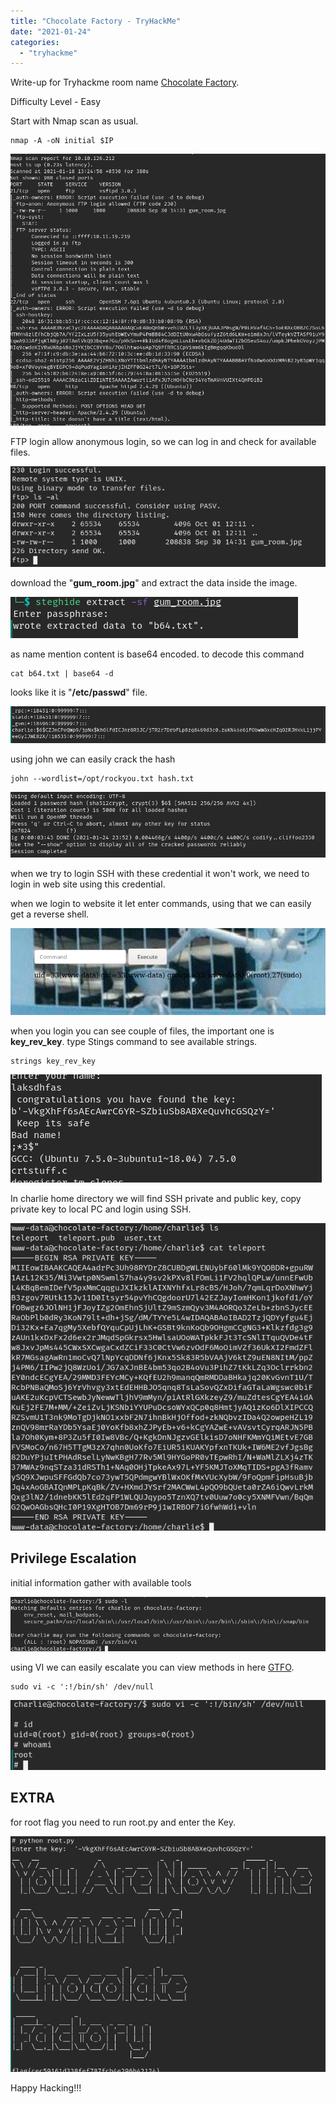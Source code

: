 ```yaml
---
title: "Chocolate Factory - TryHackMe"
date: "2021-01-24"
categories: 
  - "tryhackme"
---
```


Write-up for Tryhackme room name [Chocolate Factory](https://tryhackme.com/room/chocolatefactory).

Difficulty Level - Easy

Start with Nmap scan as usual.

```
nmap -A -oN initial $IP
```

![](/Images/chocolatefactory/Screenshot-2021-01-24-233614.png)

FTP login allow anonymous login, so we can log in and check for available files.

![](/Images/chocolatefactory/Screenshot-2021-01-24-233817.png)

download the "**gum\_room.jpg**" and extract the data inside the image.

![](/Images/chocolatefactory/Screenshot-2021-01-24-234052.png)

as name mention content is base64 encoded. to decode this command

```
cat b64.txt | base64 -d 
```

looks like it is "**/etc/passwd**" file.

![](/Images/chocolatefactory/Screenshot-2021-01-24-234306.png)

using john we can easily crack the hash

```
john --wordlist=/opt/rockyou.txt hash.txt
```

![](/Images/chocolatefactory/Screenshot-2021-01-24-235246-1.png)

when we try to login SSH with these credential it won't work, we need to login in web site using this credential.

when we login to website it let enter commands, using that we can easily get a reverse shell.

![](/Images/chocolatefactory/Screenshot-2021-01-24-235815.png)

when you login you can see couple of files, the important one is **key\_rev\_key**. type Stings command to see available strings.

```
strings key_rev_key
```

![](/Images/chocolatefactory/Screenshot-2021-01-25-000317.png)

In charlie home directory we will find SSH private and public key, copy private key to local PC and login using SSH.

![](/Images/chocolatefactory/Screenshot-2021-01-25-000639.png)

## Privilege Escalation

initial information gather with available tools

![](/Images/chocolatefactory/Screenshot-2021-01-25-000915.png)

using VI we can easily escalate you can view methods in here [GTFO](https://gtfobins.github.io/gtfobins/vi/#sudo).

```
sudo vi -c ':!/bin/sh' /dev/null
```

![](/Images/chocolatefactory/Screenshot-2021-01-25-001247.png)

## EXTRA

for root flag you need to run root.py and enter the Key.

![](/Images/chocolatefactory/Screenshot-2021-01-25-001506.png)

Happy Hacking!!!
